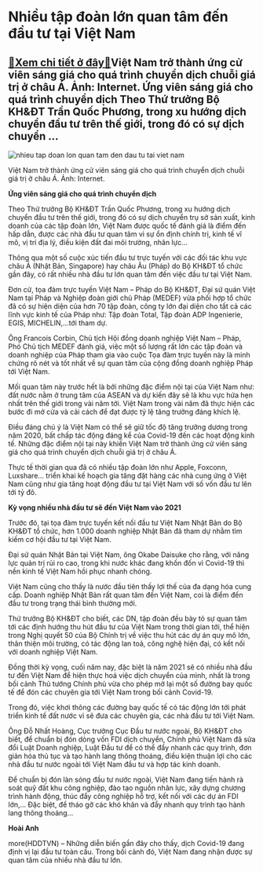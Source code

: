 Nhiều tập đoàn lớn quan tâm đến đầu tư tại Việt Nam
===================================================

[:gift:Xem chi tiết ở đây:gift:](https://hddtvn.com/nhieu-tap-doan-lon-quan-tam-den-dau-tu-tai-viet-nam/)Việt Nam trở thành ứng cử viên sáng giá cho quá trình chuyển dịch chuỗi giá trị ở châu Á. Ảnh: Internet. Ứng viên sáng giá cho quá trình chuyển dịch Theo Thứ trưởng Bộ KH&ĐT Trần Quốc Phương, trong xu hướng dịch chuyển đầu tư trên thế giới, trong đó có sự dịch chuyển …
-----------------------------------------------------------------------------------------------------------------------------------------------------------------------------------------------------------------------------------------------------------------------------





![nhieu tap doan lon quan tam den dau tu tai viet nam](https://haiquanonline.com.vn/stores/news_dataimages/hienntt/082020/24/13/5706_anh1.jpg?rt=20201007080745 "Nhiều tập đoàn lớn quan tâm đến đầu tư tại Việt Nam")


Việt Nam trở thành ứng cử viên sáng giá cho quá trình chuyển dịch chuỗi giá trị ở châu Á. Ảnh: Internet.



**Ứng viên sáng giá cho quá trình chuyển dịch**


Theo Thứ trưởng Bộ KH&ĐT Trần Quốc Phương, trong xu hướng dịch chuyển đầu tư trên thế giới, trong đó có sự dịch chuyển trụ sở sản xuất, kinh doanh của các tập đoàn lớn, Việt Nam được quốc tế đánh giá là điểm đến hấp dẫn, được các nhà đầu tư quan tâm vì sự ổn định chính trị, kinh tế vĩ mô, vị trí địa lý, điều kiện đất đai môi trường, nhân lực…


Thông qua một số cuộc xúc tiến đầu tư trực tuyến với các đối tác khu vực châu Á (Nhật Bản, Singapore) hay châu Âu (Pháp) do Bộ KH&ĐT tổ chức gần đây, có rất nhiều nhà đầu tư lớn quan tâm đến việc đầu tư tại Việt Nam.


Đơn cử, tọa đàm trực tuyến Việt Nam – Pháp do Bộ KH&ĐT, Đại sứ quán Việt Nam tại Pháp và Nghiệp đoàn giới chủ Pháp (MEDEF) vừa phối hợp tổ chức đã có sự hiện diện của hơn 70 tập đoàn, công ty lớn đại diện cho tất cả các lĩnh vực kinh tế của Pháp như: Tập đoàn Total, Tập đoàn ADP Ingenierie, EGIS, MICHELIN,…tới tham dự.


Ông Francois Corbin, Chủ tịch Hội đồng doanh nghiệp Việt Nam – Pháp, Phó Chủ tịch MEDEF đánh giá, việc một số lượng rất lớn các tập đoàn và doanh nghiệp của Pháp tham gia vào cuộc Tọa đàm trực tuyến này là minh chứng rõ nét và tốt nhất về sự quan tâm của cộng đồng doanh nghiệp Pháp tới Việt Nam.


Mối quan tâm này trước hết là bởi những đặc điểm nội tại của Việt Nam như: đất nước nằm ở trung tâm của ASEAN và dự kiến đây sẽ là khu vực hứa hẹn nhất trên thế giới trong vài năm tới. Việt Nam trong vài năm đã thực hiện các bước đi mở cửa và cải cách để đạt được tỷ lệ tăng trưởng đáng khích lệ.


Điều đáng chú ý là Việt Nam có thể sẽ giữ tốc độ tăng trưởng dương trong năm 2020, bất chấp tác động đáng kể của Covid-19 đến các hoạt động kinh tế. Những đặc điểm nội tại này khiến Việt Nam trở thành ứng cử viên sáng giá cho quá trình chuyển dịch chuỗi giá trị ở châu Á.


Thực tế thời gian qua đã có nhiều tập đoàn lớn như Apple, Foxconn, Luxshare… triển khai kế hoạch gia tăng đặt hàng các nhà cung ứng ở Việt Nam cũng như gia tăng hoạt động đầu tư tại Việt Nam với số vốn đầu tư lên tới tỷ đô.


**Kỳ vọng nhiều nhà đầu tư sẽ đến Việt Nam vào 2021**


Trước đó, tại tọa đàm trực tuyến kết nối đầu tư Việt Nam Nhật Bản do Bộ KH&ĐT tổ chức, hơn 1.000 doanh nghiệp Nhật Bản đã tham dự nhằm tìm kiếm cơ hội đầu tư tại Việt Nam.


Đại sứ quán Nhật Bản tại Việt Nam, ông Okabe Daisuke cho rằng, với năng lực quản trị rủi ro cao, trong khi nước khác đang khốn đốn vì Covid-19 thì nền kinh tế Việt Nam hồi phục nhanh chóng.


Việt Nam cũng cho thấy là nước đầu tiên thấy lợi thế của đa dạng hóa cung cấp. Doanh nghiệp Nhật Bản rất quan tâm đến Việt Nam, coi là điểm đến đầu tư trong trạng thái bình thường mới.


Thứ trưởng Bộ KH&ĐT cho biết, các DN, tập đoàn đều bày tỏ sự quan tâm tới các định hướng thu hút đầu tư của Việt Nam trong thời gian tới, thể hiện trong Nghị quyết 50 của Bộ Chính trị về việc thu hút các dự án quy mô lớn, thân thiện môi trường, có tác động lan toả, công nghệ hiện đại, có kết nối với doanh nghiệp Việt Nam.


Đồng thời kỳ vọng, cuối năm nay, đặc biệt là năm 2021 sẽ có nhiều nhà đầu tư đến Việt Nam để hiện thực hoá việc dịch chuyển của mình, nhất là trong bối cảnh Thủ tướng Chính phủ vừa cho phép mở lại một số đường bay quốc tế để đón các chuyên gia tới Việt Nam trong bối cảnh Covid-19.


Trong đó, việc khơi thông các đường bay quốc tế có tác động lớn tới phát triển kinh tế đất nước vì sẽ đưa các chuyên gia, các nhà đầu tư tới Việt Nam.


Ông Đỗ Nhất Hoàng, Cục trưởng Cục Đầu tư nước ngoài, Bộ KH&ĐT cho biết, để chuẩn bị đón dòng vốn FDI dịch chuyển, Chính phủ Việt Nam đã sửa đổi Luật Doanh nghiệp, Luật Đầu tư để có thể đẩy nhanh các quy trình, đơn giản hóa thủ tục và tạo hành lang thông thoáng, điều kiện thuận lợi cho các nhà đầu tư nước ngoài tới Việt Nam đầu tư và hợp tác kinh doanh.


Để chuẩn bị đón làn sóng đầu tư nước ngoài, Việt Nam đang tiến hành rà soát quỹ đất khu công nghiệp, đào tạo nguồn nhân lực, xây dựng chương trình hành động, thúc đẩy công nghiệp hỗ trợ, kết nối với các dự án FDI lớn,… Đặc biệt, để tháo gỡ các khó khăn và đẩy nhanh quy trình tạo hành lang thông thoáng…




**Hoài Anh**



more(HDDTVN) – Những diễn biến gần đây cho thấy, dịch Covid-19 đang định vị lại đầu tư toàn cầu. Trong bối cảnh đó, Việt Nam đang nhận được sự quan tâm của nhiều nhà đầu tư lớn.

